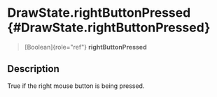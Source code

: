 DrawState.rightButtonPressed {#DrawState.rightButtonPressed}
============================

> [Boolean]{role="ref"} **rightButtonPressed**

Description
-----------

True if the right mouse button is being pressed.
